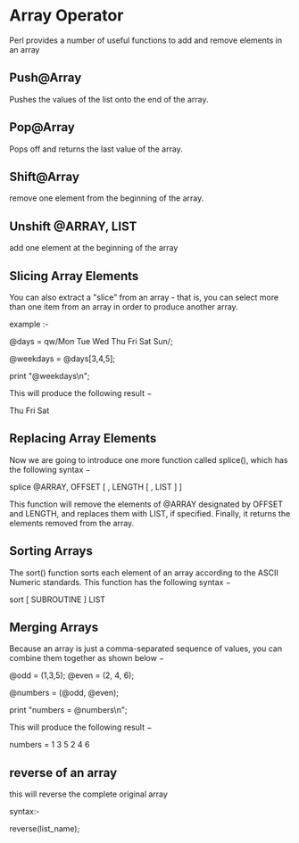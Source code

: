 
# Array Operator

Perl provides a number of useful functions to add and remove elements in an array

## Push@Array
Pushes the values of the list onto the end of the array.

## Pop@Array
Pops off and returns the last value of the array.

## Shift@Array
remove one element from the beginning of the array.

## Unshift @ARRAY, LIST
add one element at the beginning of the array



## Slicing Array Elements
You can also extract a "slice" from an array - that is, you can select more than one item from an array in order to produce another array.

example :-

@days = qw/Mon Tue Wed Thu Fri Sat Sun/;

@weekdays = @days[3,4,5];

print "@weekdays\n";

This will produce the following result −

Thu Fri Sat

## Replacing Array Elements
Now we are going to introduce one more function called splice(), which has the following syntax −

splice @ARRAY, OFFSET [ , LENGTH [ , LIST ] ]

This function will remove the elements of @ARRAY designated by OFFSET and LENGTH, and replaces them with LIST, if specified. Finally, it returns the elements removed from the array.

## Sorting Arrays
The sort() function sorts each element of an array according to the ASCII Numeric standards. This function has the following syntax −

sort [ SUBROUTINE ] LIST

## Merging Arrays
Because an array is just a comma-separated sequence of values, you can combine them together as shown below −

@odd = (1,3,5);
@even = (2, 4, 6);

@numbers = (@odd, @even);

print "numbers = @numbers\n";

This will produce the following result −

numbers = 1 3 5 2 4 6

## reverse of an array 
this will reverse the complete original array 

syntax:- 

reverse(list_name);
